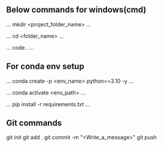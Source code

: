 ## Below commands for windows(cmd)
...
mkdir <project_folder_name>
...

...
cd <folder_name>
...

...
code .
...

## For conda env setup
...
conda create -p <env_name> python==3.10 -y
...

...
conda activate <env_path>
...

...
pip install -r requirements.txt
...

## Git commands

git init
git add .
git commit -m "<Write_a_message>"
git push